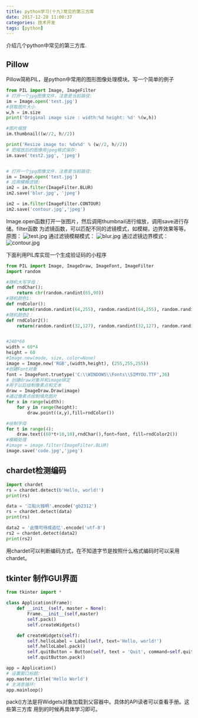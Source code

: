 ```yaml
---
title: python学习(十九)常见的第三方库
date: 2017-12-28 11:00:37
categories: 技术开发
tags: [python]
---
```

介绍几个python中常见的第三方库.
## Pillow
Pillow简称PIL，是python中常用的图形图像处理模块。写一个简单的例子
``` python
from PIL import Image, ImageFilter
# 打开一个jpg图像文件，注意是当前路径:
im = Image.open('test.jpg')
#获取图片大小
w,h = im.size
print('Original image size : width:%d height: %d' %(w,h))

#图片缩放
im.thumbnail((w//2, h//2))

print('Resize image to: %dx%d' % (w//2, h//2))
# 把缩放后的图像用jpeg格式保存:
im.save('test2.jpg', 'jpeg')


# 打开一个jpg图像文件，注意是当前路径:
im = Image.open('test.jpg')
# 应用模糊滤镜:
im2 = im.filter(ImageFilter.BLUR)
im2.save('blur.jpg', 'jpeg')

im2 = im.filter(ImageFilter.CONTOUR)
im2.save('contour.jpg','jpeg')

```
<!--more-->
Image.open函数打开一张图片，然后调用thumbnail进行缩放，调用save进行存储。filter函数
为滤镜函数，可以匹配不同的滤镜模式，如模糊，边界效果等等。
原图：
![test.jpg](test.jpg)
通过滤镜模糊模式：
![blur.jpg](blur.jpg)
通过滤镜边界模式：
![contour.jpg](contour.jpg)

下面利用PIL库实现一个生成验证码的小程序
``` python
from PIL import Image, ImageDraw, ImageFont, ImageFilter
import random

#随机大写字母：
def rndChar():
	return chr(random.randint(65,90))
#随机颜色1:
def rndColor():
	return(random.randint(64,255), random.randint(64,255), random.randint(64,255))
#随机颜色2：
def rndColor2():
	return(random.randint(32,127), random.randint(32,127), random.randint(32,127))


#240*60
width = 60*4
height = 60
#Image.new(mode, size, color=None)
image = Image.new('RGB',(width,height), (255,255,255))
#创建Font对象
font = ImageFont.truetype('C:\\WINDOWS\\Fonts\\SIMYOU.TTF',36)
# 创建draw对象并和image绑定
#用于以后绘制像素点和文本
draw = ImageDraw.Draw(image)
#通过像素点绘制填充图片
for x in range(width):
	for y in range(height):
		draw.point((x,y),fill=rndColor())

#绘制字母
for t in range(4):
	draw.text((60*t+10,10),rndChar(),font=font, fill=rndColor2())
#模糊处理
#image = image.filter(ImageFilter.BLUR)
image.save('code.jpg','jpeg')
```
## chardet检测编码
``` python
import chardet
rs = chardet.detect(b'Hello, world!')
print(rs)

data = '江船火独明'.encode('gb2312')
rs = chardet.detect(data)
print(rs)

data2 = '此情可待成追忆'.encode('utf-8')
rs2 = chardet.detect(data2)
print(rs2)

```
用chardet可以判断编码方式，在不知道字节是按照什么格式编码时可以采用chardet。
## tkinter 制作GUI界面
``` python
from tkinter import *

class Application(Frame):
	def __init__(self, master = None):
		Frame.__init__(self,master)
		self.pack()
		self.createWidgets()

	def createWidgets(self):
		self.helloLabel = Label(self, text='Hello, world!')
		self.helloLabel.pack()
		self.quitButton = Button(self, text = 'Quit', command=self.quit)
		self.quitButton.pack()

app = Application()
# 设置窗口标题:
app.master.title('Hello World')
# 主消息循环:
app.mainloop()
```
pack()方法是将Widgets对象加载到父容器中。具体的API读者可以查看手册。这些第三方库
用到的时候再具体学习即可。





